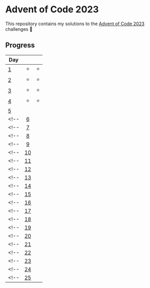 # Advent of Code 2023

This repository contains my solutions to the [Advent of Code 2023](https://adventofcode.com/2023) challenges 🎄


## Progress

| Day            |        |        |
|----------------|:------:|:------:|
| [1](day1.py)   |   ⭐  |   ⭐   |
| [2](day2.py)   |   ⭐  |   ⭐   |
| [3](day3.py)   |   ⭐  |   ⭐   |
| [4](day4.py)   |   ⭐  |   ⭐   |
| [5](day5.py)   |       |        |
<!-- | [6](day6.py)   |            |             | -->
<!-- | [7](day7.py)   |            |             | -->
<!-- | [8](day8.py)   |            |             | -->
<!-- | [9](day9.py)   |            |             | -->
<!-- | [10](day10.py) |            |             | -->
<!-- | [11](day11.py) |            |             | -->
<!-- | [12](day12.py) |            |             | -->
<!-- | [13](day13.py) |            |             | -->
<!-- | [14](day14.py) |            |             | -->
<!-- | [15](day15.py) |            |             | -->
<!-- | [16](day16.py) |            |             | -->
<!-- | [17](day17.py) |            |             | -->
<!-- | [18](day18.py) |            |             | -->
<!-- | [19](day19.py) |            |             | -->
<!-- | [20](day20.py) |            |             | -->
<!-- | [21](day21.py) |            |             | -->
<!-- | [22](day22.py) |            |             | -->
<!-- | [23](day23.py) |            |             | -->
<!-- | [24](day24.py) |            |             | -->
<!-- | [25](day25.py) |            |             | -->

